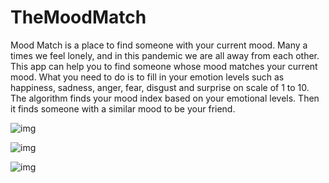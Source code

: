# TheMoodMatch
Mood Match is a place to find someone with your current mood. Many a times we feel lonely, and in this pandemic we are all away from each other. This app can help you to find someone whose mood matches your current mood. What you need to do is to fill in your emotion levels such as happiness, sadness, anger, fear, disgust and surprise on scale of 1 to 10. The algorithm finds your mood index based on your emotional levels. Then it finds someone with a similar mood to be your friend.



![img](https://static.us.edusercontent.com/files/cMKGd4hRLR2HL8M4QU5jgIxk)

![img](https://static.us.edusercontent.com/files/2thVFIuSf294wcniXgn11fnw)

![img](https://static.us.edusercontent.com/files/gtgN6L3cgVvyLqze4IY4wwsn)

